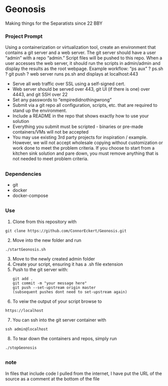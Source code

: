 # Geonosis
 Making things for the Separatists since 22 BBY
 
 ### Project Prompt
 
 Using a containerization or virtualization tool, create an environment that contains a git server
and a web server. The git server should have a user “admin” with a repo “admin.” Script files will
be pushed to this repo. When a user accesses the web server, it should run the scripts in
admin/admin and display the results as the root webpage.
Example workflow:
“ps aux” ? ps.sh ? git push ? web server runs ps.sh and displays at localhost:443

- Serve all web traffic over SSL using a self-signed cert.
- Web server should be served over 443, git UI (if there is one) over 4443, and git SSH
over 22
- Set any passwords to “empiredidnothingwrong”
- Submit via a git repo all configuration, scripts, etc. that are required to stand up the
environment.
- Include a README in the repo that shows exactly how to use your solution
- Everything you submit must be scripted - binaries or pre-made containers/VMs will not
be accepted
- You may use existing 3rd party projects for inspiration / example. However, we will not
accept wholesale copying without customization or work done to meet the problem
criteria. If you choose to start from a kitchen sink solution and pare down, you must
remove anything that is not needed to meet problem criteria.


##
### Dependencies
- git
- docker
- docker-compose


##
### Use
1. Clone from this repository with 
```
git clone https://github.com/ConnorEckert/Geonosis.git
```
2. Move into the new folder and run 
```
./startGeonosis.sh
```

3. Move to the newly created admin folder
4. Create your script, ensuring it has a .sh file extension
5. Push to the git server with:
	```
    git add .
    git commit -m "your message here"
    git push --set-upstream origin master
    (subsequent pushes dont need to set-upstream again)
    ```
6. To veiw the output of your script browse to 
```
https://localhost
```

7. You can ssh into the git server container with 
```
ssh admin@localhost
```
8. To tear down the containers and repos, simply run 
```
./stopGeonosis
```

##
### note
In files that include code I pulled from the internet, I have put the URL of the source as a comment at the bottom of the file